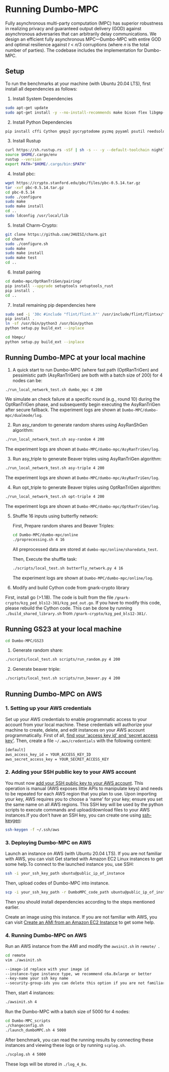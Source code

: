 # Running Dumbo-MPC

Fully asynchronous multi-party computation (MPC) has superior robustness in realizing privacy and guaranteed output delivery (GOD) against asynchronous adversaries that can arbitrarily delay communications. We design an efficient fully asynchronous MPC—Dumbo-MPC with entire GOD and optimal resilience against 𝑡 < 𝑛/3 corruptions (where 𝑛 is the total number of parties). The codebase includes the implementation for Dumbo-MPC.

## Setup

To run the benchmarks at your machine (with Ubuntu 20.04 LTS), first install all dependencies as follows:

1. Install System Dependencies

```bash
sudo apt-get update
sudo apt-get install -y --no-install-recommends make bison flex libgmp-dev libmpc-dev libntl-dev libflint-dev python3 python3-dev python3-pip libssl-dev wget git build-essential curl tmux
```

2. Install Python Dependencies
```bash
pip install cffi Cython gmpy2 pycryptodome pyzmq pyyaml psutil reedsolo numpy pytest zfec
```

3. Install Rustup

```bash
curl https://sh.rustup.rs -sSf | sh -s -- -y --default-toolchain nightly
source $HOME/.cargo/env
rustup --version
export PATH="$HOME/.cargo/bin:$PATH"
```

4. Install pbc:

```bash
wget https://crypto.stanford.edu/pbc/files/pbc-0.5.14.tar.gz
tar -xvf pbc-0.5.14.tar.gz
cd pbc-0.5.14
sudo ./configure
sudo make
sudo make install
cd ..
sudo ldconfig /usr/local/lib
```

5. Install Charm-Crypto:

```bash
git clone https://github.com/JHUISI/charm.git
cd charm
sudo ./configure.sh
sudo make 
sudo make install 
sudo make test
cd ..
```

6. Install pairing
```bash
cd dumbo-mpc/OptRanTriGen/pairing/
pip install --upgrade setuptools setuptools_rust
pip install .
cd ..
```

7. Install remaining pip dependencies here
```bash
sudo sed -i '30c #include "flint/flint.h"' /usr/include/flint/flintxx/flint_classes.h
pip install .
ln -sf /usr/bin/python3 /usr/bin/python
python setup.py build_ext --inplace

cd hbmpc/
python setup.py build_ext --inplace
```

## Running Dumbo-MPC at your local machine
1. A quick start to run Dumbo-MPC (where fast path (OptRanTriGen) and pessimistic path (AsyRanTriGen) are both with a batch size of 200)  for 4 nodes can be:
```bash
./run_local_network_test.sh dumbo_mpc 4 200
```
We simulate an check failure at a specific round (e.g., round 10) during the OptRanTriGen phase, and subsequently begin executing the AsyRanTriGen after secure fallback. The experiment logs are shown at `Dumbo-MPC/dumbo-mpc/dualmode/log`.

2. Run asy_random to generate random shares using AsyRanShGen algorithm:
```bash
./run_local_network_test.sh asy-random 4 200
```
The experiment logs are shown at `Dumbo-MPC/dumbo-mpc/AsyRanTriGen/log`.

3. Run asy_triple to generate Beaver triples using AsyRanTriGen algorithm:
```bash
./run_local_network_test.sh asy-triple 4 200
```
The experiment logs are shown at `Dumbo-MPC/dumbo-mpc/AsyRanTriGen/log`.

4. Run opt_triple to generate Beaver triples using OptRanTriGen algorithm:
```bash
./run_local_network_test.sh opt-triple 4 200
```
The experiment logs are shown at `Dumbo-MPC/dumbo-mpc/OptRanTriGen/log`.

5. Shuffle 16 inputs using butterfly network:

    First, Prepare random shares and Beaver Triples:
    ```bash
    cd Dumbo-MPC/dumbo-mpc/online
    ./proprecessing.sh 4 16
    ```
    All preprocessed data are stored at `dumbo-mpc/online/sharedata_test`.

    Then,  Execute the shuffle task: 
    ```bash
    ./scripts/local_test.sh butterfly_network.py 4 16
    ```

    The experiment logs are shown at `Dumbo-MPC/dumbo-mpc/online/log`.



5. Modify and build Cython code from gnark-crypto library

First, install go (>1.18). The code is built from the file `/gnark-crypto/kzg_ped_bls12-381/kzg_ped_out.go`. If you have to modify this code, please rebuild the Cython code. This can be done by running `./build_shared_library.sh` from `/gnark-crypto/kzg_ped_bls12-381/`.



## Running GS23 at your local machine
```bash
cd Dumbo-MPC/GS23
```
1. Generate random share:
```bash
./scripts/local_test.sh scripts/run_random.py 4 200
```
2. Generate beaver triple:
```bash
./scripts/local_test.sh scripts/run_beaver.py 4 200
```


## Running Dumbo-MPC on AWS

### 1. Setting up your AWS credentials

Set up your AWS credentials to enable programmatic access to your account from your local machine. These credentials will authorize your machine to create, delete, and edit instances on your AWS account programmatically. First of all, [find your 'access key id' and 'secret access key'](https://docs.aws.amazon.com/cli/latest/userguide/cli-configure-quickstart.html#cli-configure-quickstart-creds). Then, create a file `~/.aws/credentials` with the following content:

```bash
[default]
aws_access_key_id = YOUR_ACCESS_KEY_ID
aws_secret_access_key = YOUR_SECRET_ACCESS_KEY
```

### 2. Adding your SSH publlic key to your AWS account

You must now [add your SSH public key to your AWS account](https://docs.aws.amazon.com/AWSEC2/latest/UserGuide/ec2-key-pairs.html). This operation is manual (AWS exposes little APIs to manipulate keys) and needs to be repeated for each AWS region that you plan to use. Upon importing your key, AWS requires you to choose a 'name' for your key; ensure you set the same name on all AWS regions. This SSH key will be used by the python scripts to execute commands and upload/download files to your AWS instances.If you don't have an SSH key, you can create one using [ssh-keygen](https://www.ssh.com/ssh/keygen/):

```bash
ssh-keygen -f ~/.ssh/aws
```

### 3. Deploying Dumbo-MPC on AWS

Launch an instance on AWS (with Ubuntu 20.04 LTS). If you are not familiar with AWS, you can visit Get started with Amazon EC2 Linux instances to get some help.To connect to the launched instance you, use SSH:

```bash
ssh -i your_ssh_key_path ubuntu@public_ip_of_instance
```

Then, upload codes of Dumbo-MPC into instance.

```bash
scp -i your_ssh_key_path -r DumboMPC_code_path ubuntu@public_ip_of_instance:~/
```

Then you should install dependencies according to the steps mentioned earlier.

Create an image using this instance. If you are not familiar with AWS, you can visit [Create an AMI from an Amazon EC2 Instance](https://docs.aws.amazon.com/toolkit-for-visual-studio/latest/user-guide/tkv-create-ami-from-instance.html) to get some help.

### 4. Running Dumbo-MPC on AWS

Run an AWS instance from the AMI and modify the `awsinit.sh` in `remote/ `.

```bash
cd remote
vim ./awsinit.sh
```

```bash
--image-id replace with your image id
--instance-type instance type, we recommend c6a.8xlarge or better
--key-name your ssh key name
--security-group-ids you can delete this option if you are not familiar with it
```

Then, start 4 instances:

```bash
./awsinit.sh 4
```

Run the Dumbo-MPC with a batch size of 5000 for 4 nodes:

```bash
cd Dumbo-MPC_scripts
./changeconfig.sh
./launch_dumboMPC.sh 4 5000
```

After benchmark, you can read the running results by connecting these instances and viewing these logs or by running `scplog.sh`.

```bash
./scplog.sh 4 5000
```

These logs will be stored in `./log_4_8x`.
